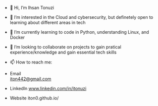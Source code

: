 - 👋 Hi, I’m Ihsan Tonuzi 
- 👀 I’m interested in the Cloud and cybersecurity, but definetely open to learning about different areas in tech
- 🌱 I’m currently learning to code in Python, understanding Linux, and Docker
- 💞️ I’m looking to collaborate on projects to gain pratical experience/knowledge and gain essential tech skills 
- 📫 How to reach me: 
-   Email    
iton442@gmail.com

-   LinkedIn 
www.linkedin.com/in/itonuzi

-   Website
iton0.github.io/

<!---
iton0/iton0 is a ✨ special ✨ repository because its `README.md` (this file) appears on your GitHub profile.
You can click the Preview link to take a look at your changes.
--->
